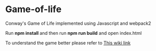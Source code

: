 # Game-of-life
Conway's Game of Life implemented using Javascript and webpack2

Run  <b>npm install </b>
and then run <b>npm run build</b>
and open index.html

To understand the game better please refer to <a href="https://en.wikipedia.org/wiki/Conway's_Game_of_Life">This wiki link</a>
